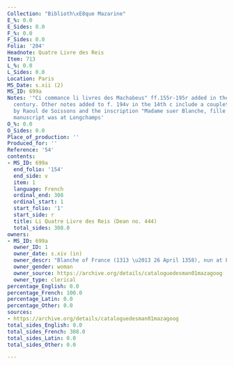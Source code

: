 ```yaml
---
Collection: "Biblioth\xE8que Mazarine"
E_%: 0.0
E_Sides: 0.0
F_%: 0.0
F_Sides: 0.0
Folia: '204'
Headnote: Quatre Livre des Reis
Item: 713
L_%: 0.0
L_Sides: 0.0
Location: Paris
MS_Date: s.xii (2)
MS_ID: 699a
Notes: '"Ci commance li livres des Machabeus" ff.155r-195r added in the thirteenth
  century. Other notes added to f. 194v in the 14th c include a couplet of a song
  by Raoul de Soissons and the inscription "Madame suer Blanche, fille de roy de France.";
  manuscript was at Longchamps'
O_%: 0.0
O_Sides: 0.0
Place_of_production: ''
Produced_for: ''
Reference: '54'
contents:
- MS_ID: 699a
  end_folio: '154'
  end_side: v
  item: 1
  language: French
  ordinal_end: 308
  ordinal_start: 1
  start_folio: '1'
  start_side: r
  title: Li Quatre Livre des Reis (Dean no. 444)
  total_sides: 308.0
owners:
- MS_ID: 699a
  owner_ID: 1
  owner_date: s.xiv (in)
  owner_descr: "Blanche of France (1313 \u2013 26 April 1358), nun at Longchamp Abbey"
  owner_gender: woman
  owner_source: https://archive.org/details/cataloguedesman01mazagoog
  owner_type: clerical
percentage_English: 0.0
percentage_French: 100.0
percentage_Latin: 0.0
percentage_Other: 0.0
sources:
- https://archive.org/details/cataloguedesman01mazagoog
total_sides_English: 0.0
total_sides_French: 308.0
total_sides_Latin: 0.0
total_sides_Other: 0.0

---
```


